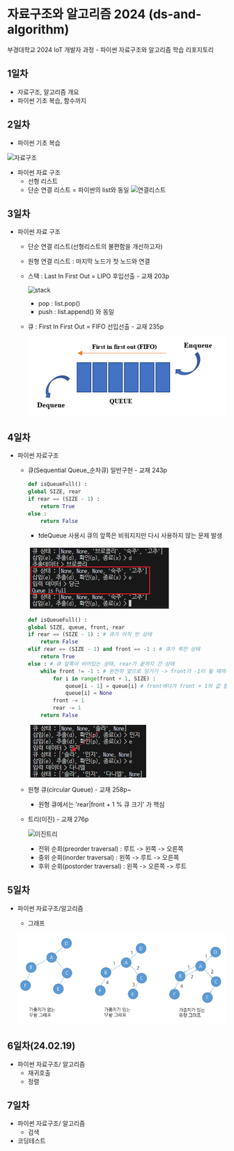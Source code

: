 # 자료구조와 알고리즘 2024 (ds-and-algorithm)
부경대학교 2024 IoT 개발자 과정 - 파이썬 자료구조와 알고리즘 학습 리포지토리

## 1일차
- 자료구조, 알고리즘 개요
- 파이썬 기초 복습, 함수까지

## 2일차 
- 파이썬 기초 복습

![자료구조](https://t1.daumcdn.net/cfile/tistory/23202B4C53FDC5600C)

- 파이썬 자료 구조
    - 선형 리스트 
    - 단순 연결 리스트 = 파이썬의 list와 동일
        ![연결리스트](https://upload.wikimedia.org/wikipedia/commons/9/9c/Single_linked_list.png)

## 3일차 
-  파이썬 자료 구조 
    - 단순 연결 리스트(선형리스트의 불편함을 개선하고자) 
    - 원형 연결 리스트 : 마지막 노드가 첫 노드와 연결 
    - 스택 : Last In First Out = LIPO 후입선출 - 교재 203p

        ![stack](https://bluegalaxy.info/codewalk/wp-content/uploads/2018/08/stack.jpg)

        - pop : list.pop()
        - push : list.append() 와 동일 
    - 큐 : First In First Out = FIFO 선입선출 - 교재 235p 

        ![Queue](https://raw.githubusercontent.com/hyeily0627/ds-and-algorithm/main/images/queue.png)


## 4일차
- 파이썬 자료구조
    - 큐(Sequential Queue_순차큐) 일반구현 - 교재 243p
        ```python
        def isQueueFull() :
        global SIZE, rear
        if rear == (SIZE - 1) : 
            return True
        else :
            return False 
        ```
        - ❗deQueue 사용시 큐의 앞쪽은 비워지지만 다시 사용하지 않는 문제 발생
            
        ![Queue2](https://raw.githubusercontent.com/hyeily0627/ds-and-algorithm/main/images/queue2.png)

        ```python
        def isQueueFull() :
        global SIZE, queue, front, rear
        if rear == (SIZE - 1) : # 큐가 아직 빈 상태 
            return False
        elif rear == (SIZE - 1) and front == -1 : # 큐가 꽉찬 상태 
            return True
        else : # 큐 앞쪽이 비어있는 상태, rear가 끝까지 간 상태
            while front != -1 : # 완전히 앞으로 당기기 -> front가 -1이 될 때까지
                for i in range(front + 1, SIZE) :
                    queue[i - 1] = queue[i] # front에다가 front + 1의 값 할당
                    queue[i] = None
                front -= 1 
                rear -= 1 
            return False
        ```
        ![Queue3](https://raw.githubusercontent.com/hyeily0627/ds-and-algorithm/main/images/queue3.png)

    - 원형 큐(circular Queue) - 교재 258p~
        - 원형 큐에서는 'rear|front + 1 % 큐 크기' 가 핵심
    - 트리(이진) - 교재 276p

        ![이진트리](https://kahee.github.io//assets/post_img/tree3.png)
        
        - 전위 순회(preorder traversal) : 루트 -> 왼쪽 -> 오른쪽 
        - 중위 순회(inorder traversal) :  왼쪽 -> 루트 -> 오른쪽 
        - 후위 순회(postorder traversal) :  왼쪽 -> 오른쪽 -> 루트 

## 5일차
- 파이썬 자료구조/알고리즘
    - 그래프
    
    ![graph](https://raw.githubusercontent.com/hyeily0627/ds-and-algorithm/main/images/graph2.png)

## 6일차(24.02.19)
- 파이썬 자료구조/ 알고리즘
    - 재귀호출
    - 정렬

## 7일차
- 파이썬 자료구조/ 알고리즘
    - 검색
- 코딩테스트 